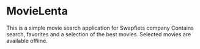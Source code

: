 # MovieLenta

This is a simple movie search application for Swapfiets company
Contains search, favorites and a selection of the best movies.
Selected movies are available offline.
